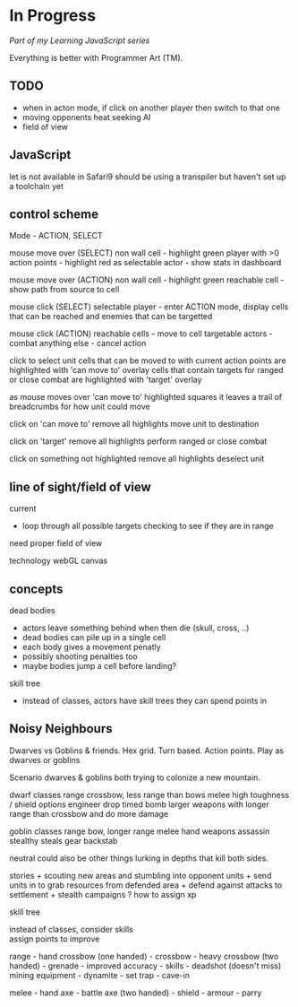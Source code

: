 # In Progress

_Part of my Learning JavaScript series_

Everything is better with Programmer Art (TM).

## TODO

* when in acton mode, if click on another player then switch to that one
* moving opponents heat seeking AI
* field of view

## JavaScript

let is not available in Safari9
should be using a transpiler but haven't set up a toolchain yet

## control scheme

Mode - ACTION, SELECT

mouse move over (SELECT)
  non wall cell - highlight green
  player with >0 action points  - highlight red as selectable
  actor - show stats in dashboard

mouse move over (ACTION)
  non wall cell - highlight green
  reachable cell - show path from source to cell

mouse click (SELECT)
  selectable player - enter ACTION mode, display cells that can be reached and enemies that can be targetted

mouse click (ACTION)
  reachable cells - move to cell
  targetable actors - combat
  anything else - cancel action

click to select unit
  cells that can be moved to with current action points are highlighted with 'can move to' overlay
  cells that contain targets for ranged or close combat are highlighted with 'target' overlay

  as mouse moves over 'can move to' highlighted squares it leaves a trail of breadcrumbs for
  how unit could move

click on 'can move to'
   remove all highlights
   move unit to destination

click on 'target'
   remove all highlights
   perform ranged or close combat

click on something not highlighted
   remove all highlights
   deselect unit

## line of sight/field of view
current
- loop through all possible targets checking to see if they are in range

need proper field of view


technology
webGL
canvas

## concepts

dead bodies
   - actors leave something behind when then die (skull, cross, ..)
   - dead bodies can pile up in a single cell
   - each body gives a movement penatly
   - possibly shooting penalties too
   - maybe bodies jump a cell before landing?

skill tree
   - instead of classes, actors have skill trees they can spend points in

## Noisy Neighbours

Dwarves vs Goblins & friends.
Hex grid.
Turn based.
Action points.
Play as dwarves or goblins

Scenario
	dwarves & goblins both trying to colonize a new mountain.

dwarf classes
	range
		crossbow, less range than bows
	melee
		high toughness  / shield options
	engineer
		drop timed bomb
		larger weapons with longer range than crossbow
			and do more damage


goblin classes
	range
		bow, longer range
	melee
		hand weapons
	assassin
		stealthy
		steals gear
		backstab


neutral
	could also be other things lurking in depths that kill
	both sides.

stories
	+ scouting new areas and stumbling into opponent units
	+ send units in to grab resources from defended area
	+ defend against attacks to settlement
	+ stealth campaigns ?  how to assign xp

skill tree

   instead of classes, consider skills   
   assign points to improve

   range
      - hand crossbow (one handed)
         - crossbow
            - heavy crossbow (two handed)
      - grenade
         - improved accuracy
      - skills
         - deadshot (doesn't miss)
   mining equipment
      - dynamite
         - set trap
         - cave-in

   melee
      - hand axe
         - battle axe (two handed)
      - shield
      - armour
      - parry
   
